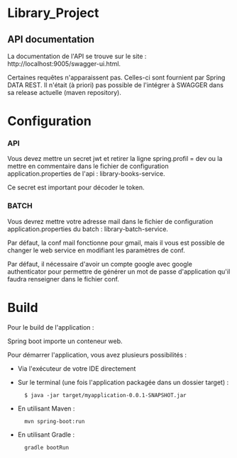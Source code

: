 # Library_Project

## API documentation

La documentation de l'API se trouve sur le site : http://localhost:9005/swagger-ui.html.

Certaines requêtes n'apparaissent pas. Celles-ci sont fournient par Spring DATA REST. 
Il n'était (à priori) pas possible de l'intégrer à SWAGGER dans sa release actuelle (maven repository).

# Configuration

### API

Vous devez mettre un secret jwt et retirer la ligne spring.profil = dev ou la mettre en commentaire dans le fichier de configuration application.properties de l'api : library-books-service. 

Ce secret est important pour décoder le token.

### BATCH

Vous devrez mettre votre adresse mail dans le fichier de configuration application.properties du batch : library-batch-service.

Par défaut, la conf mail fonctionne pour gmail, mais il vous est possible de changer le web service en modifiant les paramètres de conf.


Par défaut, il nécessaire d'avoir un compte google avec google authenticator pour permettre de générer un mot de passe d'application qu'il faudra renseigner dans le fichier conf. 


# Build

Pour le build de l'application : 

Spring boot importe un conteneur web.

Pour démarrer l'application, vous avez plusieurs possibilités :

- Via l'exécuteur de votre IDE directement

- Sur le terminal (une fois l'application packagée dans un dossier target) : 
 
        $ java -jar target/myapplication-0.0.1-SNAPSHOT.jar

- En utilisant Maven : 

        mvn spring-boot:run
        
- En utilisant Gradle : 

        gradle bootRun


